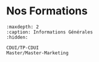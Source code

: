 # Nos Formations

```{toctree}
:maxdepth: 2
:caption: Informations Générales
:hidden:

CDUI/TP-CDUI
Master/Master-Marketing

```